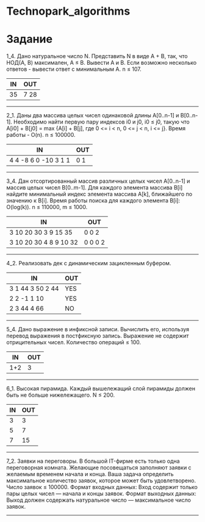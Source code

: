 # Technopark_algorithms
# Задание

1_4. Дано натуральное число N. Представить N в виде A + B, так, что НОД(A, B) максимален, A ≤ B. Вывести A и B. Если возможно несколько ответов - вывести ответ с минимальным A.
n ≤ 107.


IN  | OUT
--- | ----
35  | 7 28

- - - -
     
2_1. Даны два массива целых чисел одинаковой длины A[0..n-1] и B[0..n-1]. Необходимо найти первую пару индексов i0 и j0, i0 ≤ j0, такую что A[i0] + B[j0] = max {A[i] + B[j], где 0 <= i < n, 0 <= j < n, i <= j}. Время работы - O(n).
n ≤ 100000.

IN                  | OUT
--------------------| ----
4 4 -8 6 0 -10 3 1 1| 0 1 

- - - -

3_4. Дан отсортированный массив различных целых чисел A[0..n-1] и массив целых чисел B[0..m-1]. Для каждого элемента массива B[i] найдите минимальный индекс элемента массива A[k], ближайшего по значению к B[i]. Время работы поиска для каждого элемента B[i]: O(log(k)).
n ≤ 110000, m ≤ 1000.

IN                    | OUT
--------------------- | -------
3 10 20 30 3 9 15 35  | 0 0 2
3 10 20 30 4 8 9 10 32| 0 0 0 2

- - - -

4_2. Реализовать дек с динамическим зацикленным буфером.

IN                    | OUT
--------------------- | -------
3 1 44 3 50 2 44      | YES
2 2 -1 1 10           | YES
2 3 44 4 66           | NO

- - - -

5_4. Дано выражение в инфиксной записи. Вычислить его, используя перевод выражения в постфиксную запись. Выражение не содержит отрицительных чисел.
Количество операций ≤ 100.

IN   | OUT
---  | ----
1+2  | 3

- - - -

6_1. Высокая пирамида. Каждый вышележащий слой пирамиды должен быть не больше нижележащего.
N ≤ 200.

IN | OUT
---| ---
3  | 3
5  | 7
7  | 15


- - - -

7_2. Заявки на переговоры.
В большой IT-фирме есть только одна переговорная комната. Желающие посовещаться заполняют заявки с желаемым временем начала и конца. Ваша задача определить максимальное количество заявок, которое может быть удовлетворено.
Число заявок ≤ 100000.
Формат входных данных:
Вход содержит только пары целых чисел — начала и концы заявок.
Формат выходных данных:
Выход должен содержать натуральное число — максимальное число заявок.

- - - -
